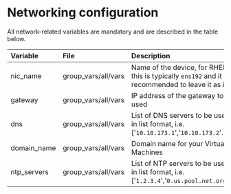 # Networking configuration

All network-related variables are mandatory and are described in the table below.

|Variable|File|Description|
|:-------|:---|:----------|
|nic_name|group_vars/all/vars|Name of the device, for RHEL this is typically `ens192` and it is recommended to leave it as is.|
|gateway|group_vars/all/vars|IP address of the gateway to be used|
|dns|group_vars/all/vars|List of DNS servers to be used, in list format, i.e. ['`10.10.173.1`','`10.10.173.2`'...]|
|domain_name|group_vars/all/vars|Domain name for your Virtual Machines|
|ntp_servers|group_vars/all/vars|List of NTP servers to be used, in list format, i.e. ['`1.2.3.4`','`0.us.pool.net.org`'...]|
